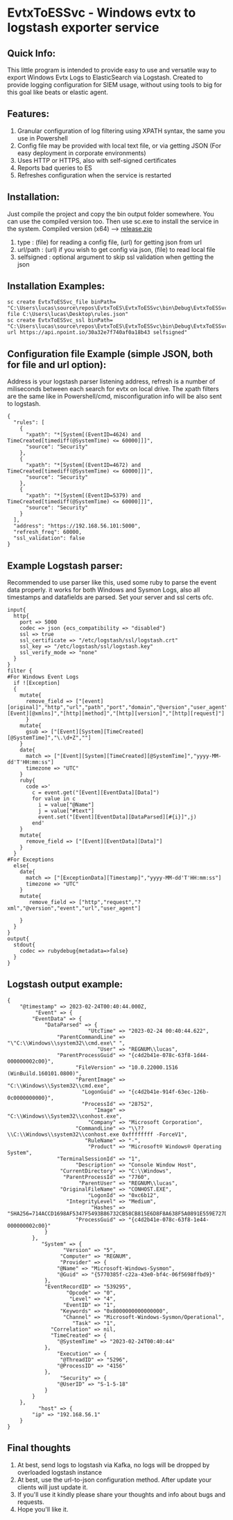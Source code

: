 # EvtxToESSvc - Windows evtx to logstash exporter service
## Quick Info:
This little program is intended to provide easy to use and versatile way to export Windows Evtx Logs to ElasticSearch via Logstash. Created to provide logging configuration for SIEM usage, without using tools to big for this goal like beats or elastic agent.

## Features:
1. Granular configuration of log filtering using XPATH syntax, the same you use in Powershell
2. Config file may be provided with local text file, or via getting JSON (For easy deployment in corporate environments)
3. Uses HTTP or HTTPS, also with  self-signed certificates 
4. Reports bad queries to ES
5. Refreshes configuration when the service is restarted

## Installation:
Just compile the project and copy the bin output folder somewhere. You can use the compiled version too. Then use sc.exe to install the service in the system.
Compiled version (x64) --> [release.zip](https://github.com/lucasgeras/EvtxToESSvc/files/10826427/release.zip)

1. type : (file) for reading a config file, (url) for getting json from url 
2. url/path : (url) if you wish to get config via json, (file) to read local file
3. selfsigned : optional argument to skip ssl validation when getting the json
## Installation Examples:
	sc create EvtxToESSvc_file binPath= "C:\Users\lucas\source\repos\EvtxToES\EvtxToESSvc\bin\Debug\EvtxToESSvc.exe file C:\Users\lucas\Desktop\rules.json"
	sc create EvtxToESSvc_ssl binPath= "C:\Users\lucas\source\repos\EvtxToES\EvtxToESSvc\bin\Debug\EvtxToESSvc.exe url https://api.npoint.io/30a32e7f740af0a18b43 selfsigned"

## Configuration file Example (simple JSON, both for file and url option):
Address is your logstash parser listening address, refresh is a number of miliseconds between each search for evtx on local drive.
The xpath filters are the same like in Powershell/cmd, misconfiguration info will be also sent to logstash.
```
{
  "rules": [
    {
      "xpath": "*[System[(EventID=4624) and TimeCreated[timediff(@SystemTime) <= 60000]]]",
      "source": "Security"
    },
    {
      "xpath": "*[System[(EventID=4672) and TimeCreated[timediff(@SystemTime) <= 60000]]]",
      "source": "Security"
    },
    {
      "xpath": "*[System[(EventID=5379) and TimeCreated[timediff(@SystemTime) <= 60000]]]",
      "source": "Security"
    }
  ],
  "address": "https://192.168.56.101:5000",
  "refresh_freq": 60000,
  "ssl_validation": false
}
```


## Example Logstash parser:
Recommended to use parser like this, used some ruby to parse the event data properly. it works for both Windows and Sysmon Logs, also all timestamps and datafields are parsed. Set your server and ssl certs ofc.
```
input{
  http{
    port => 5000
    codec => json {ecs_compatibility => "disabled"}
    ssl => true
    ssl_certificate => "/etc/logstash/ssl/logstash.crt"
    ssl_key => "/etc/logstash/ssl/logstash.key"
    ssl_verify_mode => "none"
  }
}
filter {
#For Windows Event Logs
  if ![Exception]
  {
    mutate{
      remove_field => ["[event][original]","http","url","path","port","domain","@version","user_agent","original","[Event][@xmlns]","[http][method]","[http][version]","[http][request]"]
	  }
    mutate{
      gsub => ["[Event][System][TimeCreated][@SystemTime]","\.\d+Z",""]
    }
    date{
      match => ["[Event][System][TimeCreated][@SystemTime]","yyyy-MM-dd'T'HH:mm:ss"]
      timezone => "UTC"
    }
    ruby{
      code =>'
        c = event.get("[Event][EventData][Data]")
        for value in c
          i = value["@Name"]
          j = value["#text"]
          event.set("[Event][EventData][DataParsed][#{i}]",j)
        end'
    }
    mutate{
      remove_field => ["[Event][EventData][Data]"]
    }
  }
#For Exceptions
  else{
    date{
      match => ["[ExceptionData][Timestamp]","yyyy-MM-dd'T'HH:mm:ss"]
      timezone => "UTC"
    }
    mutate{
       remove_field => ["http","request","?xml","@version","event","url","user_agent"]

    }
  }
}
output{
  stdout{
    codec => rubydebug{metadata=>false}
  }
}
```
## Logstash output example:
```
{
    "@timestamp" => 2023-02-24T00:40:44.000Z,
         "Event" => {
        "EventData" => {
            "DataParsed" => {
                          "UtcTime" => "2023-02-24 00:40:44.622",
                "ParentCommandLine" => "\"C:\\Windows\\system32\\cmd.exe\" ",
                             "User" => "REGNUM\\lucas",
                "ParentProcessGuid" => "{c4d2b41e-078c-63f8-1d44-000000002c00}",
                      "FileVersion" => "10.0.22000.1516 (WinBuild.160101.0800)",
                      "ParentImage" => "C:\\Windows\\System32\\cmd.exe",
                        "LogonGuid" => "{c4d2b41e-914f-63ec-126b-0c0000000000}",
                        "ProcessId" => "28752",
                            "Image" => "C:\\Windows\\System32\\conhost.exe",
                          "Company" => "Microsoft Corporation",
                      "CommandLine" => "\\??\\C:\\Windows\\system32\\conhost.exe 0xffffffff -ForceV1",
                         "RuleName" => "-",
                          "Product" => "Microsoft® Windows® Operating System",
                "TerminalSessionId" => "1",
                      "Description" => "Console Window Host",
                 "CurrentDirectory" => "C:\\Windows",
                  "ParentProcessId" => "7760",
                       "ParentUser" => "REGNUM\\lucas",
                 "OriginalFileName" => "CONHOST.EXE",
                          "LogonId" => "0xc6b12",
                   "IntegrityLevel" => "Medium",
                           "Hashes" => "SHA256=714ACCD1698AF5347F5493B86732CB58CB815E6D8F8A638F5A0891E559E727D6",
                      "ProcessGuid" => "{c4d2b41e-078c-63f8-1e44-000000002c00}"
            }
        },
           "System" => {
                  "Version" => "5",
                 "Computer" => "REGNUM",
                 "Provider" => {
                "@Name" => "Microsoft-Windows-Sysmon",
                "@Guid" => "{5770385f-c22a-43e0-bf4c-06f5698ffbd9}"
            },
            "EventRecordID" => "539295",
                   "Opcode" => "0",
                    "Level" => "4",
                  "EventID" => "1",
                 "Keywords" => "0x8000000000000000",
                  "Channel" => "Microsoft-Windows-Sysmon/Operational",
                     "Task" => "1",
              "Correlation" => nil,
              "TimeCreated" => {
                "@SystemTime" => "2023-02-24T00:40:44"
            },
                "Execution" => {
                 "@ThreadID" => "5296",
                "@ProcessID" => "4156"
            },
                 "Security" => {
                "@UserID" => "S-1-5-18"
            }
        }
    },
          "host" => {
        "ip" => "192.168.56.1"
    }
}
```
## Final thoughts
1. At best, send logs to logstash via Kafka, no logs will be dropped by overloaded logstash instance
2. At best, use the url-to-json configuration method. After update your clients will just update it.
3. If you'll use it kindly please share your thoughts and info about bugs and requests.
4. Hope you'll like it.

